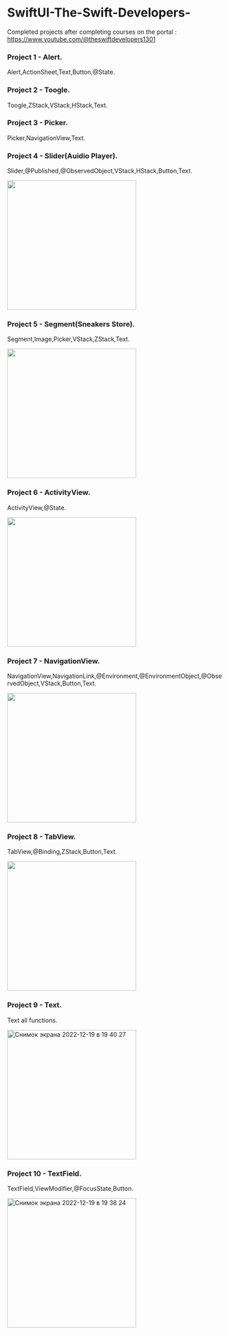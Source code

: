 # SwiftUI-The-Swift-Developers-
Completed projects after completing courses on the portal : https://www.youtube.com/@theswiftdevelopers1301

### Project 1 - Alert.

Alert,ActionSheet,Text,Button,@State.

### Project 2 - Toogle.

Toogle,ZStack,VStack,HStack,Text.

### Project 3 - Picker.

Picker,NavigationView,Text.

### Project 4 - Slider(Auidio Player).

Slider,@Published,@ObservedObject,VStack,HStack,Button,Text.

<img width="300" src="https://user-images.githubusercontent.com/110721351/208510051-496477de-6753-4e05-a816-92e74a132162.gif">

### Project 5 - Segment(Sneakers Store).

Segment,Image,Picker,VStack,ZStack,Text.

<img width="300" src="https://user-images.githubusercontent.com/110721351/208509792-50302d07-9e02-4e44-8af1-100ad8ae16c1.gif">

### Project 6 - ActivityView.

ActivityView,@State.

<img width="300" src="https://user-images.githubusercontent.com/110721351/208465467-8acfb32e-b09f-4a38-9793-10b1d40fba10.gif">

### Project 7 - NavigationView.

NavigationView,NavigationLink,@Environment,@EnvironmentObject,@ObservedObject,VStack,Button,Text.

<img width="300" src="https://user-images.githubusercontent.com/110721351/208464985-d2025986-f50c-4937-9a57-99f6b6d4841e.gif">

### Project 8 - TabView.

TabView,@Binding,ZStack,Button,Text.

<img width="300" src="https://user-images.githubusercontent.com/110721351/208464112-19cc5a69-6dfc-441d-abc1-1805678682d7.gif">

### Project 9 - Text.

Text all functions.

<img width="300" alt="Снимок экрана 2022-12-19 в 19 40 27" src="https://user-images.githubusercontent.com/110721351/208463732-ec69157a-4186-4397-b400-0c2030973384.png">


### Project 10 - TextField.

TextField,ViewModifier,@FocusState,Button.

<img width="300" alt="Снимок экрана 2022-12-19 в 19 38 24" src="https://user-images.githubusercontent.com/110721351/208463234-d4aebbe1-6dfd-4209-8206-197faea37c10.png">






